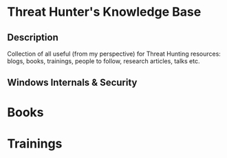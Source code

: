 # Threat Hunter's Knowledge Base

## Description
Collection of all useful (from my perspective) for Threat Hunting resources: blogs, books, trainings, people to follow, research articles, talks etc.

## Windows Internals & Security

# Books

# Trainings
